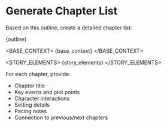 # Generate Chapter List

Based on this outline, create a detailed chapter list:

<OUTLINE>
{outline}
</OUTLINE>

<BASE_CONTEXT>
{base_context}
</BASE_CONTEXT>

<STORY_ELEMENTS>
{story_elements}
</STORY_ELEMENTS>

For each chapter, provide:
- Chapter title
- Key events and plot points
- Character interactions
- Setting details
- Pacing notes
- Connection to previous/next chapters 